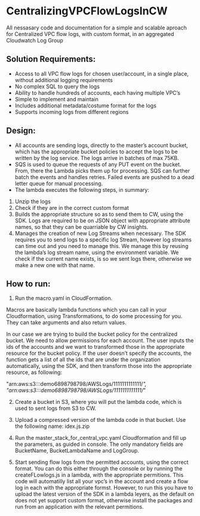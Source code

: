 # CentralizingVPCFlowLogsInCW
All nessasary code and documentation for a simple and scalable aproach for Centralized VPC flow logs, with custom format, in an aggregated Cloudwatch Log Group

## Solution Requirements:

*	Access to all VPC flow logs for chosen user/account, in a single place, without additional logging requirements
*	No complex SQL to query the logs
*	Ability to handle hundreds of accounts, each having multiple VPC’s
* Simple to implement and maintain
*	Includes additional metadata/costume format for the logs
*	Supports incoming logs from different regions


## Design:
*	All accounts are sending logs, directly to the master’s account bucket, which has the appropriate bucket policies to accept the logs to be written by the log service. The logs arrive in batches of max 75KB.
*	SQS is used to queue the requests of any PUT event on the bucket. From, there the Lambda picks them up for processing. SQS can further batch the events and handles retries. Failed events are pushed to a dead letter queue for manual processing.
*	The lambda executes the following steps, in summary:
1.	Unzip the logs
2.	Check if they are in the correct custom format
3.	Builds the appropriate structure so as to send them to CW, using the SDK. Logs are required to be on JSON object with appropriate attribute names, so that they can be quarriable by CW insights.
4.	Manages the creation of new Log Streams when necessary. The SDK requires you to send logs to a specific log Stream, however log streams can time out and you need to manage this. We manage this by reusing the lambda’s log stream name, using the environment variable. We check if the current name exists, is so we sent logs there, otherwise we make a new one with that name.

## How to run:
1.	Run the macro.yaml in CloudFormation. 

Macros are basically lambda functions which you can call in your Cloudformation, using Transformations, to do some processing for you. They can take arguments and also return values.

In our case we are trying to build the bucket policy for the centralized bucket. We need to allow permissions for each account. The user inputs the ids of the accounts and we want to transformed those in the appropriate resource for the bucket policy. If the user doesn’t specify the accounts, the function gets a list of all the ids that are under the organization automatically, using the SDK, and then transform those into the appropriate resource, as following:

"arn:aws:s3:::demo6898798798/AWSLogs/1111111111111/*",
"arn:aws:s3:::demo6898798798/AWSLogs/1111111111111/*" 

2.	 Create a bucket in S3, where you will put the lambda code, which is used to sent logs from S3 to CW. 

3.	Upload a compressed version of the lambda code in that bucket. Use the following name: idex.js.zip

4.	Run the master_stack_for_central_vpc.yaml Cloudformation and fill up the parameters, as guided in console. The only mandatory fields are BucketName, BucketLambdaName and LogGroup.



5.	Start sending flow logs from the permitted accounts, using the correct format. You can do this either through the console or by running the createFLowlogs.js in a lambda, with the appropriate permitions. This code will automatilly list all your vpc’s in the account and create a flow log in each with the appropriate formst. However, to run this you have to upload the latest version of the SDK in a lambda leyers, as the default on does not yet support custom format, otherwise install the packages and run from an application with the relevant permitions.
